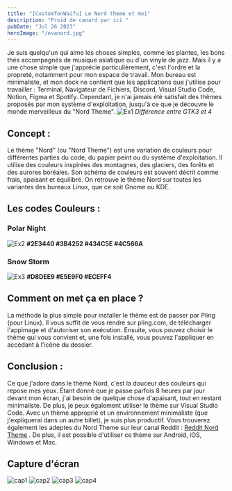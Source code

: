 ```yaml
---
title: "[CustomTonWaifu] Le Nord theme et moi"
description: "Froid de canard par ici "
pubDate: "Jul 26 2023"
heroImage: "/evanord.jpg"
---
```


Je suis quelqu'un qui aime les choses simples, comme les plantes, les bons thés accompagnés de musique asiatique ou d'un vinyle de jazz. Mais il y a une chose simple que j'apprécie particulièrement, c'est l'ordre et la propreté, notamment pour mon espace de travail. Mon bureau est minimaliste, et mon dock ne contient que les applications que j'utilise pour travailler : Terminal, Navigateur de Fichiers, Discord, Visual Studio Code, Notion, Figma et Spotify. Cependant, je n'ai jamais été satisfait des thèmes proposés par mon système d'exploitation, jusqu'à ce que je découvre le monde merveilleux du "Nord Theme".
![Ex1](https://i.redd.it/und6og7fqn3a1.png) _Différence entre GTK3 et 4_

## Concept :

Le thème "Nord" (ou "Nord Theme") est une variation de couleurs pour différentes parties du code, du papier peint ou du système d'exploitation. Il utilise des couleurs inspirées des montagnes, des glaciers, des forêts et des aurores boréales. Son schéma de couleurs est souvent décrit comme frais, apaisant et équilibré. On retrouve le thème Nord sur toutes les variantes des bureaux Linux, que ce soit Gnome ou KDE.

## Les codes Couleurs :

### Polar Night

![Ex2](https://i.ibb.co/Ht6LX9q/Capture-d-cran-du-2023-07-26-10-52-40.png)
**#2E3440 #3B4252 #434C5E #4C566A**

### Snow Storm

![Ex3](https://i.ibb.co/qmYGbPF/Capture-d-cran-du-2023-07-26-10-57-01.png)
**#D8DEE9 #E5E9F0 #ECEFF4**

## Comment on met ça en place ?

La méthode la plus simple pour installer le thème est de passer par Pling (pour Linux). Il vous suffit de vous rendre sur pling.com, de télécharger l'appimage et d'autoriser son exécution. Ensuite, vous pouvez choisir le thème qui vous convient et, une fois installé, vous pouvez l'appliquer en accédant à l'icône du dossier.

## Conclusion :

Ce que j'adore dans le thème Nord, c'est la douceur des couleurs qui repose mes yeux. Étant donné que je passe parfois 8 heures par jour devant mon écran, j'ai besoin de quelque chose d'apaisant, tout en restant minimaliste. De plus, je peux également utiliser le thème sur Visual Studio Code. Avec un thème approprié et un environnement minimaliste (que j'expliquerai dans un autre billet), je suis plus productif. Vous trouverez également les adeptes du Nord Theme sur leur canal Reddit : [Reddit Nord Theme](https://www.reddit.com/r/nordtheme/) .
De plus, il est possible d'utiliser ce thème sur Android, iOS, Windows et Mac.

## Capture d'écran

![cap1](https://i.redd.it/zbr4gln9ucw91.png)
![cap2](https://i.redd.it/lmx1do2c5ym91.png)
![cap3](https://preview.redd.it/84crigaxds791.png?width=1920&format=png&auto=webp&s=5add21791fa582fc8da27815144ae509bdbadd24)
![cap4](https://i.redd.it/o5zbxgnsibv81.jpg)
